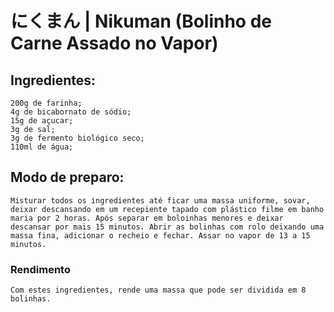 # にくまん | Nikuman (Bolinho de Carne Assado no Vapor)

## Ingredientes:
    200g de farinha;
    4g de bicabornato de sódio;
    15g de açucar;
    3g de sal;
    3g de fermento biológico seco;
    110ml de água;

## Modo de preparo:
    Misturar todos os ingredientes até ficar uma massa uniforme, sovar, deixar descansando em um recepiente tapado com plástico filme em banho maria por 2 horas. Após separar em boloinhas menores e deixar descansar por mais 15 minutos. Abrir as bolinhas com rolo deixando uma massa fina, adicionar o recheio e fechar. Assar no vapor de 13 a 15 minutos.

### Rendimento
    Com estes ingredientes, rende uma massa que pode ser dividida em 8 bolinhas.
